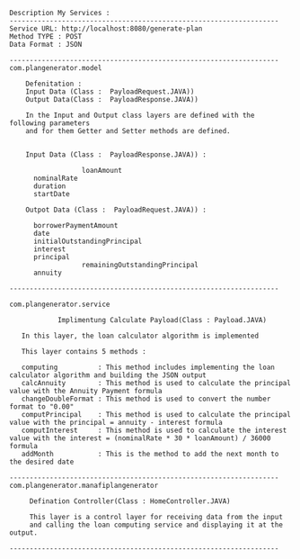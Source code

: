 	
	Description My Services :
	-------------------------------------------------------------------
	Service URL: http://localhost:8080/generate-plan
	Method TYPE : POST
	Data Format : JSON

	-------------------------------------------------------------------
	com.plangenerator.model 
	  
	    Defenitation : 		
		Input Data (Class :  PayloadRequest.JAVA))
		Output Data(Class :  PayloadResponse.JAVA))	
		
		In the Input and Output class layers are defined with the following parameters 
		and for them Getter and Setter methods are defined.
		
		
		Input Data (Class :  PayloadResponse.JAVA)) :
		
                      loanAmount
	      nominalRate
	      duration
	      startDate
		  
		Outpot Data (Class :  PayloadRequest.JAVA)) :

		  borrowerPaymentAmount
		  date
		  initialOutstandingPrincipal
		  interest
		  principal
	                  remainingOutstandingPrincipal
		  annuity			
		
	-------------------------------------------------------------------	

	com.plangenerator.service

                Implimentung Calculate Payload(Class : Payload.JAVA)
	   
	   In this layer, the loan calculator algorithm is implemented
	   
	   This layer contains 5 methods :
	   
	   computing          : This method includes implementing the loan calculator algorithm and building the JSON output
	   calcAnnuity        : This method is used to calculate the principal value with the Annuity Payment formula 
	   changeDoubleFormat : This method is used to convert the number format to "0.00"
	   computPrincipal    : This method is used to calculate the principal value with the principal = annuity - interest formula
	   computInterest     : This method is used to calculate the interest value with the interest = (nominalRate * 30 * loanAmount) / 36000 formula
	   addMonth           : This is the method to add the next month to the desired date	   

    -------------------------------------------------------------------
	com.plangenerator.manafiplangenerator

         Defination Controller(Class : HomeController.JAVA)	
		 
		 This layer is a control layer for receiving data from the input 
		 and calling the loan computing service and displaying it at the output.
		
	-------------------------------------------------------------------
